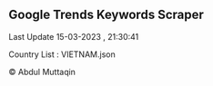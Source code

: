 

## Google Trends Keywords Scraper 
 
Last Update 15-03-2023 , 21:30:41

Country List :
VIETNAM.json



© Abdul Muttaqin 

